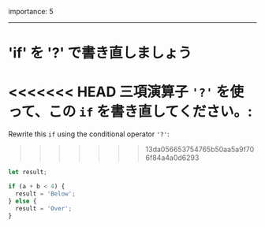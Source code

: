 importance: 5

---

# 'if' を '?' で書き直しましょう

<<<<<<< HEAD
三項演算子 `'?'` を使って、この `if` を書き直してください。:
=======
Rewrite this `if` using the conditional operator `'?'`:
>>>>>>> 13da056653754765b50aa5a9f706f84a4a0d6293

```js
let result;

if (a + b < 4) {
  result = 'Below';
} else {
  result = 'Over';
}
```
